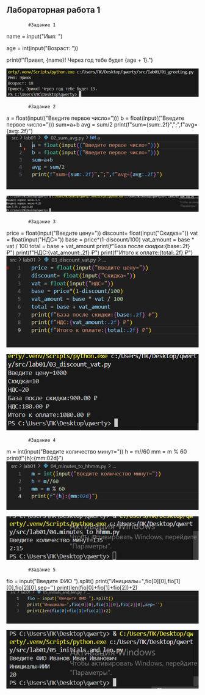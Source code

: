 ## Лабораторная работа 1
            
            #Задание 1
name = input("Имя: ")

age = int(input("Возраст: "))

print(f"Привет, {name}! Через год тебе будет {age + 1}.")

![lab01](./src/images1/lab01/01_greeting.png)

            #Задание 2
a = float(input(("Введите первое число=")))
b = float(input(("Введите первое число=")))
sum=a+b
avg = sum/2
print(f"sum={sum:.2f}",";",f"avg={avg:.2f}")
![lab01](./src/images/02.png)

![lab01](./src/images1/lab01/02_sum_avg.png)
            
            #Задание 3
price = float(input("Введите цену="))
discount= float(input("Скидка="))
vat = float(input("НДС="))
base = price*(1-discount/100)
vat_amount = base * vat / 100
total = base + vat_amount
print(f"База после скидки:{base:.2f} ₽")
print(f"НДС:{vat_amount:.2f} ₽")
print(f"Итого к оплате:{total:.2f} ₽")
![lab01](./src/images/03.png)

![lab01](./src/images1/lab01/03_discount_vat.png)

            #Задание 4
m = int(input("Введите количество минут="))
h = m//60
mm = m % 60
print(f"{h}:{mm:02d}")
![lab01](./src/images/04.png)

![lab01](./src/images1/lab01/04_minutes_to_hhmm.png)

            #Задание 5
fio = input("Введите ФИО ").split()
print("Инициалы=",fio[0][0],fio[1][0],fio[2][0],sep='')
print(len(fio[0]+fio[1]+fio[2])+2)
![lab01](./src/images/05.png)

![lab01](./src/images1/lab01/05_initials_and_len.png)